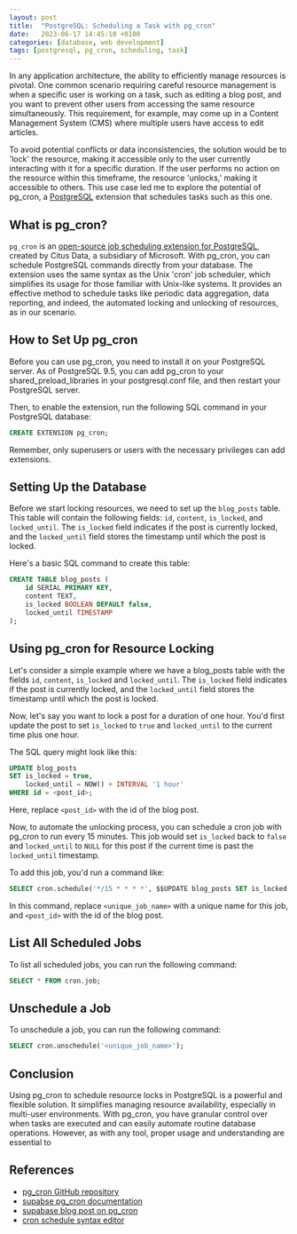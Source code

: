 ```yaml
---
layout: post
title:  "PostgreSQL: Scheduling a Task with pg_cron"
date:   2023-06-17 14:45:10 +0100
categories: [database, web development]
tags: [postgresql, pg_cron, scheduling, task]
---
```


In any application architecture, the ability to efficiently manage resources is pivotal. One common scenario requiring careful resource management is when a specific user is working on a task, such as editing a blog post, and you want to prevent other users from accessing the same resource simultaneously. This requirement, for example, may come up in a Content Management System (CMS) where multiple users have access to edit articles.

To avoid potential conflicts or data inconsistencies, the solution would be to 'lock' the resource, making it accessible only to the user currently interacting with it for a specific duration. If the user performs no action on the resource within this timeframe, the resource 'unlocks,' making it accessible to others. This use case led me to explore the potential of pg_cron, a [PostgreSQL](https://www.postgresql.org/) extension that schedules tasks such as this one.

## What is pg_cron?

`pg_cron` is an [open-source job scheduling extension for PostgreSQL](https://github.com/citusdata/pg_cron), created by Citus Data, a subsidiary of Microsoft. With pg_cron, you can schedule PostgreSQL commands directly from your database. The extension uses the same syntax as the Unix 'cron' job scheduler, which simplifies its usage for those familiar with Unix-like systems. It provides an effective method to schedule tasks like periodic data aggregation, data reporting, and indeed, the automated locking and unlocking of resources, as in our scenario.

## How to Set Up pg_cron

Before you can use pg_cron, you need to install it on your PostgreSQL server. As of PostgreSQL 9.5, you can add pg_cron to your shared_preload_libraries in your postgresql.conf file, and then restart your PostgreSQL server.

Then, to enable the extension, run the following SQL command in your PostgreSQL database:

```sql
CREATE EXTENSION pg_cron;
```

Remember, only superusers or users with the necessary privileges can add extensions.

## Setting Up the Database

Before we start locking resources, we need to set up the `blog_posts` table. This table will contain the following fields: `id`, `content`, `is_locked`, and `locked_until`. The `is_locked` field indicates if the post is currently locked, and the `locked_until` field stores the timestamp until which the post is locked.

Here's a basic SQL command to create this table:

```sql
CREATE TABLE blog_posts (
    id SERIAL PRIMARY KEY,
    content TEXT,
    is_locked BOOLEAN DEFAULT false,
    locked_until TIMESTAMP
);
```

## Using pg_cron for Resource Locking

Let's consider a simple example where we have a blog_posts table with the fields `id`, `content`, `is_locked` and `locked_until`. The `is_locked` field indicates if the post is currently locked, and the `locked_until` field stores the timestamp until which the post is locked.

Now, let's say you want to lock a post for a duration of one hour. You'd first update the post to set `is_locked` to `true` and `locked_until` to the current time plus one hour.

The SQL query might look like this:

```sql
UPDATE blog_posts 
SET is_locked = true, 
    locked_until = NOW() + INTERVAL '1 hour' 
WHERE id = <post_id>;
```

Here, replace `<post_id>` with the id of the blog post.

Now, to automate the unlocking process, you can schedule a cron job with pg_cron to run every 15 minutes. This job would set `is_locked` back to `false` and `locked_until` to `NULL` for this post if the current time is past the `locked_until` timestamp.

To add this job, you'd run a command like:

```sql
SELECT cron.schedule('*/15 * * * *', $$UPDATE blog_posts SET is_locked = false, locked_until = NULL WHERE id = <post_id> AND locked_until <= NOW()$$);
```

In this command, replace `<unique_job_name>` with a unique name for this job, and `<post_id>` with the id of the blog post.

## List All Scheduled Jobs

To list all scheduled jobs, you can run the following command:

```sql
SELECT * FROM cron.job;
```

## Unschedule a Job

To unschedule a job, you can run the following command:

```sql
SELECT cron.unschedule('<unique_job_name>');
```

## Conclusion

Using pg_cron to schedule resource locks in PostgreSQL is a powerful and flexible solution. It simplifies managing resource availability, especially in multi-user environments. With pg_cron, you have granular control over when tasks are executed and can easily automate routine database operations. However, as with any tool, proper usage and understanding are essential to

## References

- [pg_cron GitHub repository](https://github.com/citusdata/pg_cron)
- [supabse pg_cron documentation](https://supabase.com/docs/guides/database/extensions/pgcron)
- [supabase blog post on pg_cron](https://supabase.com/blog/postgres-as-a-cron-server)
- [cron schedule syntax editor](https://crontab.guru/)
